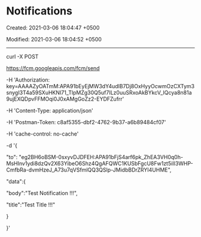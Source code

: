 # Notifications

Created: 2021-03-06 18:04:47 +0500

Modified: 2021-03-06 18:04:52 +0500

---

curl -X POST 

<https://fcm.googleapis.com/fcm/send> 

-H 'Authorization: key=AAAAZyOATmM:APA91bEyEjMW3dY4udlB7Dj8OxHyyOcwmOzCXTym3snygI3T4a59SXuHKNI71_TlpMZg30Q5uf7ILz0uuSRxoAkBYkcV_IQcya8n81a9ujEXQDpvFFMOqi0J0xAMgGoZz2-EYDFZufrr' 

-H 'Content-Type: application/json' 

-H 'Postman-Token: c8af5355-dbf2-4762-9b37-a6b89484cf07' 

-H 'cache-control: no-cache' 

-d '{

"to": "eg2BH6oBSM-0sxyvDJDFEH:APA91bFjS4arf6pk_ZhEA3VH0q0h-MsHInv1ydi8dzQv2X63YibeO6Shz4QgAFQWC1KUSbFgcU8Fw1zt5iII3WHP-CmfbRa-dvmHzeJ_A73u7qVSfmlQQ3QSlp-JMidbBDrZRYI4UHME",

"data":{

"body":"Test Notification !!!",

"title":"Test Title !!!"

}

}'


